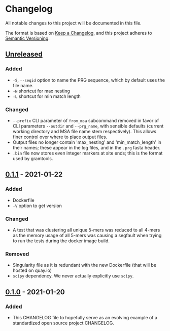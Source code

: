 # Changelog
All notable changes to this project will be documented in this file.

The format is based on [Keep a Changelog](https://keepachangelog.com/en/1.0.0/),
and this project adheres to [Semantic Versioning](https://semver.org/spec/v2.0.0.html).

## [Unreleased]

### Added
- `-S`, `--seqid` option to name the PRG sequence, which by default uses the file name.
- `-N` shortcut for max nesting
- `-L` shortcut for min match length

### Changed
- `--prefix` CLI parameter of `from_msa` subcommand removed in favor of CLI parameters `--outdir`
   and `--prg_name`, with sensible defaults (current working directory and MSA file name stem respectively).
   This allows finer control over where to place output files.
- Output files no longer contain 'max_nesting' and 'min_match_length' in their names; these appear in the log files,
  and in the `.prg` fasta header.
- `.bin` file now stores even integer markers at site ends; this is the format used by gramtools.

## [0.1.1] - 2021-01-22
### Added
- Dockerfile
- `-V` option to get version

### Changed
- A test that was clustering all unique 5-mers was reduced to all 4-mers as the memory
  usage of all 5-mers was causing a segfault when trying to run the tests during the
  docker image build.

### Removed
- Singularity file as it is redundant with the new Dockerfile (that will be hosted on
  quay.io)
- `scipy` dependency. We never actually explicitly use `scipy`.

## [0.1.0] - 2021-01-20
### Added
- This CHANGELOG file to hopefully serve as an evolving example of a standardized open
  source project CHANGELOG.


[Unreleased]: https://github.com/rmcolq/make_prg/compare/v0.1.1...HEAD

[0.1.1]: https://github.com/rmcolq/make_prg/releases/v0.1.1
[0.1.0]: https://github.com/rmcolq/make_prg/releases/v0.1.0
